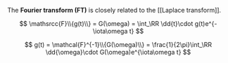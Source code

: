 The **Fourier transform (FT)** is closely related to the [[Laplace transform]].


$$
\mathsrcc{F}\\{g(t)\\} = G(\omega) = \int_\RR \dd{t}\cdot g(t)e^{-\iota\omega t}
$$

$$
g(t) = \mathcal{F}^{-1}\\{G(\omega)\\} = \frac{1}{2\pi}\int_\RR \dd{\omega}\cdot G(\omega)e^{\iota\omega t}
$$